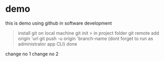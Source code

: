 # demo
this is demo using github in software development
>install git on local machine
>git init > in project folder
>git remote add origin 'url
>git push -u origin 'branch-name (dont forget to run as administrator app CLI)
>done

change no 1
change no 2

